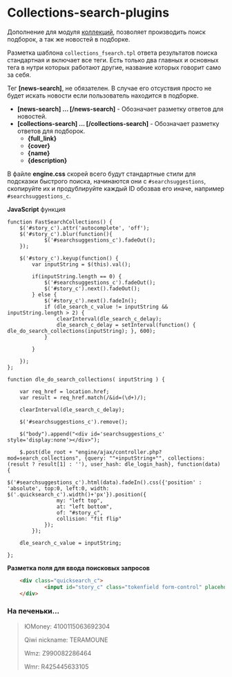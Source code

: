 # Collections-search-plugins
Дополнение для модуля [коллекций](https://github.com/TeraMoune/Collections-DLE), позволяет производить поиск подборок, а так же новостей в подборке.

Разметка шаблона `collections_fsearch.tpl` ответа результатов поиска стандартная и включает все теги.
Есть только два главных и основных тега в нутри которых работают другие, название которых говорит само за себя.

Тег **[news-search]**, не обязателен. В случае его отсуствия просто не будет искать новости если пользователь находится в подборке.
 - **[news-search] ... [/news-search]** - Обозначает разметку ответов для новостей.
 - **[collections-search] ... [/collections-search]** - Обозначает разметку ответов для подборок.
    - **{full_link}**
    - **{cover}**
    - **{name}**
    - **{description}**

В файле **engine.css** скорей всего будут стандартные стили для подсказки быстрого поиска, начинаются они с `#searchsuggestions`, скопируйте их и продублируйте каждый ID обозвав его иначе, например `#searchsuggestions_c`.

**JavaScript** функция
```JS
function FastSearchCollections() {
	$('#story_c').attr('autocomplete', 'off');
	$('#story_c').blur(function(){
		 	$('#searchsuggestions_c').fadeOut();
	});

	$('#story_c').keyup(function() {
		var inputString = $(this).val();

		if(inputString.length == 0) {
			$('#searchsuggestions_c').fadeOut();
			$('#story_c').next().fadeOut();
		} else {
			$('#story_c').next().fadeIn();
			if (dle_search_c_value != inputString && inputString.length > 2) {
				clearInterval(dle_search_c_delay);
				dle_search_c_delay = setInterval(function() { dle_do_search_collections(inputString); }, 600);
			}

		}
	
	});
};

function dle_do_search_collections( inputString ) {
	
	var req_href = location.href;
	var result = req_href.match(/&id=(\d+)/);
	
	clearInterval(dle_search_c_delay);

	$('#searchsuggestions_c').remove();

	$("body").append("<div id='searchsuggestions_c' style='display:none'></div>");

	$.post(dle_root + "engine/ajax/controller.php?mod=search_collections", {query: ""+inputString+"", collections: (result ? result[1] : ''), user_hash: dle_login_hash}, function(data) {
			$('#searchsuggestions_c').html(data).fadeIn().css({'position' : 'absolute', top:0, left:0, width: $('.quicksearch_c').width()+'px'}).position({
				my: "left top",
				at: "left bottom",
				of: "#story_c",
				collision: "fit flip"
			});
		});

	dle_search_c_value = inputString;

};
```
**Разметка поля для ввода поисковых запросов**
```HTML
	<div class="quicksearch_c">
			<input id="story_c" class="tokenfield form-control" placeholder="Поиск..." name="story" value="" type="search">
	</div>
```

### На печеньки...
> ЮMoney: 4100115063692304
> 
> Qiwi nickname: TERAMOUNE
> 
> Wmz: Z990082286464
> 
> Wmr: R425445633105

